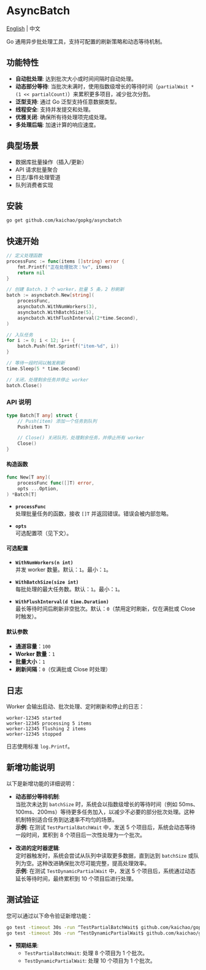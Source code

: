 # AsyncBatch

[English](README.md) | 中文

Go 通用异步批处理工具，支持可配置的刷新策略和动态等待机制。

## 功能特性

- **自动批处理**: 达到批次大小或时间间隔时自动处理。
- **动态部分等待**: 当批次未满时，使用指数级增长的等待时间（`partialWait * (1 << partialCount)`）来累积更多项目，减少批次分割。
- **泛型支持**: 通过 Go 泛型支持任意数据类型。
- **线程安全**: 支持并发提交和处理。
- **优雅关闭**: 确保所有待处理项完成处理。
- **多处理后端**: 加速计算的响应速度。

## 典型场景

- 数据库批量操作（插入/更新）
- API 请求批量聚合
- 日志/事件处理管道
- 队列消费者实现

## 安装

```sh
go get github.com/kaichao/gopkg/asyncbatch
```

## 快速开始

```go
// 定义处理函数
processFunc := func(items []string) error {
    fmt.Printf("正在处理批次：%v", items)
    return nil
}

// 创建 Batch，3 个 worker，批量 5 条，2 秒刷新
batch := asyncbatch.New[string](
    processFunc,
    asyncbatch.WithNumWorkers(3),
    asyncbatch.WithBatchSize(5),
    asyncbatch.WithFlushInterval(2*time.Second),
)

// 入队任务
for i := 0; i < 12; i++ {
    batch.Push(fmt.Sprintf("item-%d", i))
}

// 等待一段时间以触发刷新
time.Sleep(5 * time.Second)

// 关闭，处理剩余任务并停止 worker
batch.Close()
```

### API 说明

```go
type Batch[T any] struct {
    // Push(item) 添加一个任务到队列
    Push(item T)

    // Close() 关闭队列，处理剩余任务，并停止所有 worker
    Close()
}
```

#### 构造函数

```go
func New[T any](
    processFunc func([]T) error,
    opts ...Option,
) *Batch[T]
```

- **`processFunc`**  
  处理批量任务的函数，接收 `[]T` 并返回错误。错误会被内部忽略。

- **`opts`**  
  可选配置项（见下文）。

#### 可选配置

- **`WithNumWorkers(n int)`**  
  并发 worker 数量。默认：`1`。最小：`1`。

- **`WithBatchSize(size int)`**  
  每批处理的最大任务数。默认：`1`。最小：`1`。

- **`WithFlushInterval(d time.Duration)`**  
  最长等待时间后刷新非空批次。默认：`0`（禁用定时刷新，仅在满批或 Close 时触发）。

#### 默认参数

- **通道容量**：`100`
- **Worker 数量**：`1`
- **批量大小**：`1`
- **刷新间隔**：`0`（仅满批或 Close 时处理）

## 日志

Worker 会输出启动、批次处理、定时刷新和停止的日志：

```
worker-12345 started
worker-12345 processing 5 items
worker-12345 flushing 2 items
worker-12345 stopped
```

日志使用标准 `log.Printf`。

## 新增功能说明

以下是新增功能的详细说明：

- **动态部分等待机制**:  
  当批次未达到 `batchSize` 时，系统会以指数级增长的等待时间（例如 50ms、100ms、200ms）等待更多任务加入，以减少不必要的部分批次处理。这种机制特别适合任务到达速率不均匀的场景。  
  **示例**: 在测试 `TestPartialBatchWait` 中，发送 5 个项目后，系统会动态等待一段时间，累积到 8 个项目后一次性处理为一个批次。

- **改进的定时器逻辑**:  
  定时器触发时，系统会尝试从队列中读取更多数据，直到达到 `batchSize` 或队列为空。这种改进确保批次尽可能完整，提高处理效率。  
  **示例**: 在测试 `TestDynamicPartialWait` 中，发送 5 个项目后，系统通过动态延长等待时间，最终累积到 10 个项目后进行处理。

## 测试验证

您可以通过以下命令验证新增功能：

```bash
go test -timeout 30s -run ^TestPartialBatchWait$ github.com/kaichao/gopkg/asyncbatch
go test -timeout 30s -run ^TestDynamicPartialWait$ github.com/kaichao/gopkg/asyncbatch
```

- **预期结果**:  
  - `TestPartialBatchWait`: 处理 8 个项目为 1 个批次。  
  - `TestDynamicPartialWait`: 处理 10 个项目为 1 个批次。